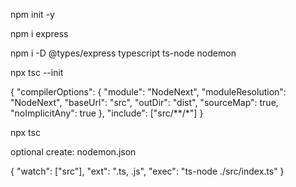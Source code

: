 npm init -y

npm i express

npm i -D @types/express typescript ts-node nodemon

npx tsc --init

{
    "compilerOptions": {
        "module": "NodeNext",
        "moduleResolution": "NodeNext",
        "baseUrl": "src",
        "outDir": "dist",
        "sourceMap": true,
        "noImplicitAny": true
    },
    "include": ["src/**/*"]
}

npx tsc

optional create: nodemon.json

{
    "watch": ["src"],
    "ext": ".ts, .js",
    "exec": "ts-node ./src/index.ts"
}